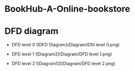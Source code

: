 # BookHub-A-Online-bookstore

# DFD diagram
* DFD level 0
![DFD Diagram](Diagram/Dfd level 0.png) 

* DFD level 1
![Diagram2](Diagram/DFD level 1.png) 

* DFD level 2
![Diagram13](Diagram/DFD level 2.png) 
